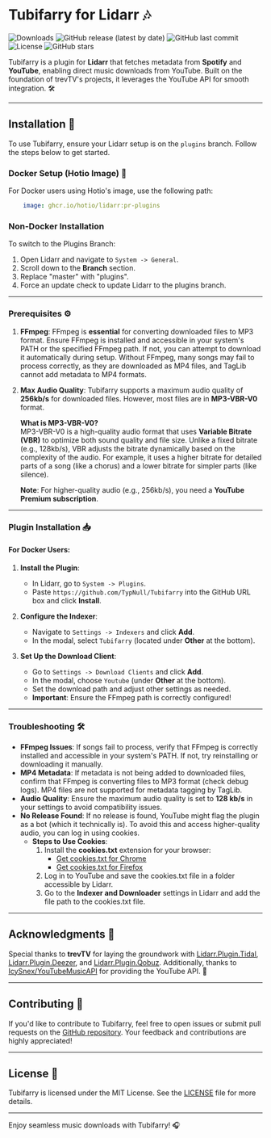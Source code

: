 # Tubifarry for Lidarr 🎶  
![Downloads](https://img.shields.io/github/downloads/TypNull/Tubifarry/total)  ![GitHub release (latest by date)](https://img.shields.io/github/v/release/TypNull/Tubifarry)  ![GitHub last commit](https://img.shields.io/github/last-commit/TypNull/Tubifarry)  ![License](https://img.shields.io/github/license/TypNull/Tubifarry)  ![GitHub stars](https://img.shields.io/github/stars/TypNull/Tubifarry)  

Tubifarry is a plugin for **Lidarr** that fetches metadata from **Spotify** and **YouTube**, enabling direct music downloads from YouTube. Built on the foundation of trevTV's projects, it leverages the YouTube API for smooth integration. 🛠️  

---

## Installation 🚀  
To use Tubifarry, ensure your Lidarr setup is on the `plugins` branch. Follow the steps below to get started.  

### Docker Setup (Hotio Image) 🐳  
For Docker users using Hotio's image, use the following path:  
```yml  
    image: ghcr.io/hotio/lidarr:pr-plugins  
```  

### Non-Docker Installation  
To switch to the Plugins Branch:  
1. Open Lidarr and navigate to `System -> General`.  
2. Scroll down to the **Branch** section.  
3. Replace "master" with "plugins".  
4. Force an update check to update Lidarr to the plugins branch.  

---

### Prerequisites ⚙️  
1. **FFmpeg**: FFmpeg is **essential** for converting downloaded files to MP3 format. Ensure FFmpeg is installed and accessible in your system's PATH or the specified FFmpeg path. If not, you can attempt to download it automatically during setup. Without FFmpeg, many songs may fail to process correctly, as they are downloaded as MP4 files, and TagLib cannot add metadata to MP4 formats.  

2. **Max Audio Quality**: Tubifarry supports a maximum audio quality of **256kb/s** for downloaded files. However, most files are in **MP3-VBR-V0** format.  

   **What is MP3-VBR-V0?**  
   MP3-VBR-V0 is a high-quality audio format that uses **Variable Bitrate (VBR)** to optimize both sound quality and file size. Unlike a fixed bitrate (e.g., 128kb/s), VBR adjusts the bitrate dynamically based on the complexity of the audio. For example, it uses a higher bitrate for detailed parts of a song (like a chorus) and a lower bitrate for simpler parts (like silence).  

   **Note**: For higher-quality audio (e.g., 256kb/s), you need a **YouTube Premium subscription**.  

---

### Plugin Installation 📥  

#### **For Docker Users**:  
1. **Install the Plugin**:  
   - In Lidarr, go to `System -> Plugins`.  
   - Paste `https://github.com/TypNull/Tubifarry` into the GitHub URL box and click **Install**.  

2. **Configure the Indexer**:  
   - Navigate to `Settings -> Indexers` and click **Add**.  
   - In the modal, select `Tubifarry` (located under **Other** at the bottom).  

3. **Set Up the Download Client**:  
   - Go to `Settings -> Download Clients` and click **Add**.  
   - In the modal, choose `Youtube` (under **Other** at the bottom).  
   - Set the download path and adjust other settings as needed.  
   - **Important**: Ensure the FFmpeg path is correctly configured!  

---

### Troubleshooting 🛠️  
- **FFmpeg Issues**: If songs fail to process, verify that FFmpeg is correctly installed and accessible in your system's PATH. If not, try reinstalling or downloading it manually.  
- **MP4 Metadata**: If metadata is not being added to downloaded files, confirm that FFmpeg is converting files to MP3 format (check debug logs). MP4 files are not supported for metadata tagging by TagLib.  
- **Audio Quality**: Ensure the maximum audio quality is set to **128 kb/s** in your settings to avoid compatibility issues.  
- **No Release Found**: If no release is found, YouTube might flag the plugin as a bot (which it technically is). To avoid this and access higher-quality audio, you can log in using cookies.  
  - **Steps to Use Cookies**:  
    1. Install the **cookies.txt** extension for your browser:  
       - [Get cookies.txt for Chrome](https://chrome.google.com/webstore/detail/get-cookiestxt-locally/cclelndahbckbenkjhflpdbgdldlbecc)  
       - [Get cookies.txt for Firefox](https://addons.mozilla.org/en-US/firefox/addon/cookies-txt/)  
    2. Log in to YouTube and save the cookies.txt file in a folder accessible by Lidarr.  
    3. Go to the **Indexer and Downloader** settings in Lidarr and add the file path to the cookies.txt file.  

---

## Acknowledgments 🙌  
Special thanks to **trevTV** for laying the groundwork with [Lidarr.Plugin.Tidal](https://github.com/TrevTV/Lidarr.Plugin.Tidal), [Lidarr.Plugin.Deezer](https://github.com/TrevTV/Lidarr.Plugin.Deezer), and [Lidarr.Plugin.Qobuz](https://github.com/TrevTV/Lidarr.Plugin.Qobuz). Additionally, thanks to [IcySnex/YouTubeMusicAPI](https://github.com/IcySnex/YouTubeMusicAPI) for providing the YouTube API. 🎉  

---

## Contributing 🤝  
If you'd like to contribute to Tubifarry, feel free to open issues or submit pull requests on the [GitHub repository](https://github.com/TypNull/Tubifarry). Your feedback and contributions are highly appreciated!  

---

## License 📄  
Tubifarry is licensed under the MIT License. See the [LICENSE](https://github.com/TypNull/Tubifarry/blob/main/LICENSE) file for more details.  

---

Enjoy seamless music downloads with Tubifarry! 🎧
